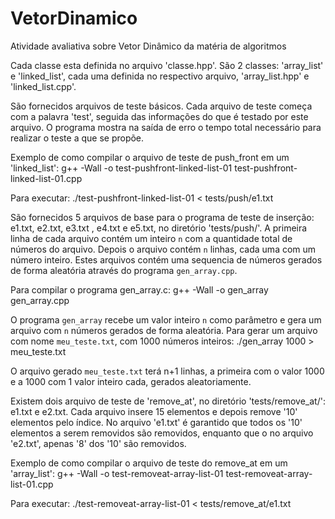 # VetorDinamico
Atividade avaliativa sobre Vetor Dinâmico da matéria de algoritmos

Cada classe esta definida no arquivo 'classe.hpp'. 
São 2 classes: 'array_list' e 'linked_list', 
cada uma definida no respectivo arquivo, 
'array_list.hpp' e 'linked_list.cpp'.

São fornecidos arquivos de teste básicos. Cada arquivo de 
teste começa com a palavra 'test', seguida das informações 
do que é testado por este arquivo. O programa mostra
na saída de erro o tempo total necessário para realizar o teste 
a que se propõe.

Exemplo de como compilar o arquivo de teste de push_front em um
'linked_list':
  g++ -Wall -o test-pushfront-linked-list-01 test-pushfront-linked-list-01.cpp 

Para executar:
  ./test-pushfront-linked-list-01 < tests/push/e1.txt

São fornecidos 5 arquivos de base para o programa de teste 
de inserção: e1.txt, e2.txt, e3.txt , e4.txt e e5.txt, 
no diretório 'tests/push/'. 
A primeira  linha de cada  arquivo contém um inteiro `n` 
com a quantidade  total de números do arquivo. 
Depois o arquivo contém `n` linhas, cada uma com um 
número inteiro.
Estes arquivos contém uma sequencia de números gerados de forma
aleatória através do programa `gen_array.cpp`. 

Para compilar o programa gen_array.c: 
  g++ -Wall -o gen_array gen_array.cpp

O programa `gen_array` recebe um valor inteiro `n`
como parâmetro e gera um arquivo com `n` números 
gerados de forma aleatória. Para gerar um arquivo 
com nome `meu_teste.txt`, com 1000 números inteiros:
  ./gen_array 1000 > meu_teste.txt 

O arquivo gerado `meu_teste.txt` terá n+1 linhas, 
a primeira com o valor 1000 e a 1000 com 
1 valor inteiro cada, gerados aleatoriamente. 

Existem dois arquivo de teste de 'remove_at', no diretório 
'tests/remove_at/': e1.txt e e2.txt. Cada arquivo insere 15 elementos 
e depois remove '10' elementos pelo índice. No arquivo 'e1.txt' 
é garantido que todos os '10' elementos a serem removidos são removidos, 
enquanto que o no arquivo 'e2.txt', apenas '8' dos '10' são removidos.

Exemplo de como compilar o arquivo de teste do remove_at em um
'array_list':
  g++ -Wall -o test-removeat-array-list-01 test-removeat-array-list-01.cpp 

Para executar:
  ./test-removeat-array-list-01 < tests/remove_at/e1.txt